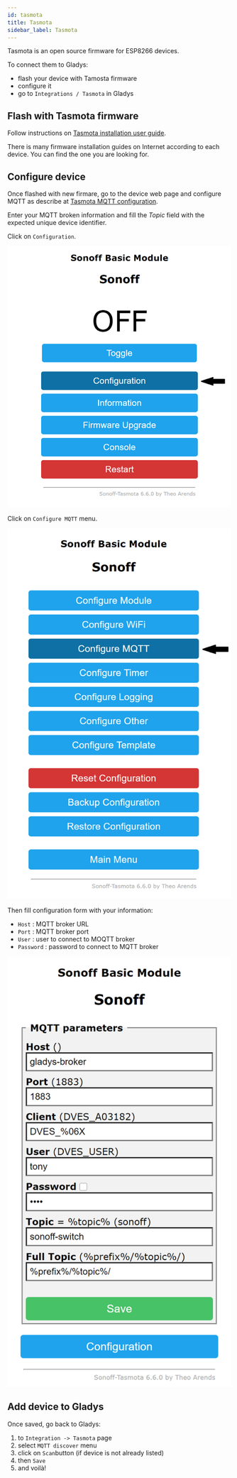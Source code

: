 ```yaml
---
id: tasmota
title: Tasmota
sidebar_label: Tasmota
---
```


Tasmota is an open source firmware for ESP8266 devices.

To connect them to Gladys:

- flash your device with Tamosta firmware
- configure it
- go to `Integrations / Tasmota` in Gladys

## Flash with Tasmota firmware

Follow instructions on <a href="https://tasmota.github.io/docs/Getting-Started/" target="_blank">Tasmota installation user guide</a>.

There is many firmware installation guides on Internet according to each device. You can find the one you are looking for.

## Configure device

Once flashed with new firmare, go to the device web page and configure MQTT as describe at <a href="https://tasmota.github.io/docs/MQTT/" target="_blank">Tasmota MQTT configuration</a>.

Enter your MQTT broken information and fill the <i>Topic</i> field with the expected unique device identifier.

Click on `Configuration`.

![Tasmota menu](../../static/img/docs/configuration/tasmota/tasmota-home.png)

Click on `Configure MQTT` menu.

![Tasmota configuration](../../static/img/docs/configuration/tasmota/tasmota-configuration.png)

Then fill configuration form with your information:

- `Host` : MQTT broker URL
- `Port` : MQTT broker port
- `User` : user to connect to MOQTT broker
- `Password` : password to connect to MQTT broker

![Tasmota MQTT](../../static/img/docs/configuration/tasmota/tasmota-mqtt.png)

## Add device to Gladys

Once saved, go back to Gladys:

1. to `Integration -> Tasmota` page
2. select `MQTT discover` menu
3. click on `Scan`button (if device is not already listed)
4. then `Save`
5. and voilà!
